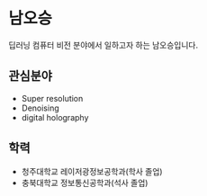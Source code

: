 # 남오승

딥러닝 컴퓨터 비전 분야에서 일하고자 하는 남오승입니다.


## 관심분야

- Super resolution
- Denoising
- digital holography


## 학력
- 청주대학교 레이저광정보공학과(학사 졸업)
- 충북대학교 정보통신공학과(석사 졸업)
